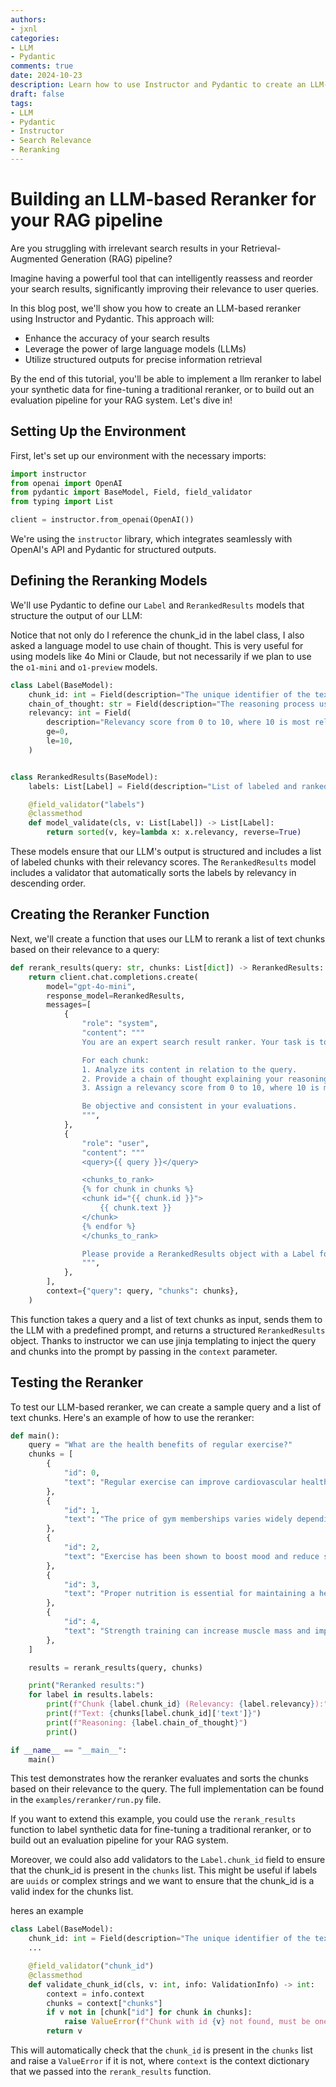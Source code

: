 ```yaml
---
authors:
- jxnl
categories:
- LLM
- Pydantic
comments: true
date: 2024-10-23
description: Learn how to use Instructor and Pydantic to create an LLM-based reranker for improving search results relevance.
draft: false
tags:
- LLM
- Pydantic
- Instructor
- Search Relevance
- Reranking
---
```


# Building an LLM-based Reranker for your RAG pipeline

Are you struggling with irrelevant search results in your Retrieval-Augmented Generation (RAG) pipeline?

Imagine having a powerful tool that can intelligently reassess and reorder your search results, significantly improving their relevance to user queries.

In this blog post, we'll show you how to create an LLM-based reranker using Instructor and Pydantic. This approach will:

- Enhance the accuracy of your search results
- Leverage the power of large language models (LLMs)
- Utilize structured outputs for precise information retrieval

By the end of this tutorial, you'll be able to implement a llm reranker to label your synthetic data for fine-tuning a traditional reranker, or to build out an evaluation pipeline for your RAG system. Let's dive in!

## Setting Up the Environment

First, let's set up our environment with the necessary imports:

```python
import instructor
from openai import OpenAI
from pydantic import BaseModel, Field, field_validator
from typing import List

client = instructor.from_openai(OpenAI())
```

We're using the `instructor` library, which integrates seamlessly with OpenAI's API and Pydantic for structured outputs.

## Defining the Reranking Models

We'll use Pydantic to define our `Label` and `RerankedResults` models that structure the output of our LLM:

Notice that not only do I reference the chunk_id in the label class, I also asked a language model to use chain of thought. This is very useful for using models like 4o Mini or Claude, but not necessarily if we plan to use the `o1-mini` and `o1-preview` models.

```python
class Label(BaseModel):
    chunk_id: int = Field(description="The unique identifier of the text chunk")
    chain_of_thought: str = Field(description="The reasoning process used to evaluate the relevance")
    relevancy: int = Field(
        description="Relevancy score from 0 to 10, where 10 is most relevant",
        ge=0,
        le=10,
    )


class RerankedResults(BaseModel):
    labels: List[Label] = Field(description="List of labeled and ranked chunks")

    @field_validator("labels")
    @classmethod
    def model_validate(cls, v: List[Label]) -> List[Label]:
        return sorted(v, key=lambda x: x.relevancy, reverse=True)
```

These models ensure that our LLM's output is structured and includes a list of labeled chunks with their relevancy scores. The `RerankedResults` model includes a validator that automatically sorts the labels by relevancy in descending order.

## Creating the Reranker Function

Next, we'll create a function that uses our LLM to rerank a list of text chunks based on their relevance to a query:

```python
def rerank_results(query: str, chunks: List[dict]) -> RerankedResults:
    return client.chat.completions.create(
        model="gpt-4o-mini",
        response_model=RerankedResults,
        messages=[
            {
                "role": "system",
                "content": """
                You are an expert search result ranker. Your task is to evaluate the relevance of each text chunk to the given query and assign a relevancy score.

                For each chunk:
                1. Analyze its content in relation to the query.
                2. Provide a chain of thought explaining your reasoning.
                3. Assign a relevancy score from 0 to 10, where 10 is most relevant.

                Be objective and consistent in your evaluations.
                """,
            },
            {
                "role": "user",
                "content": """
                <query>{{ query }}</query>

                <chunks_to_rank>
                {% for chunk in chunks %}
                <chunk id="{{ chunk.id }}">
                    {{ chunk.text }}
                </chunk>
                {% endfor %}
                </chunks_to_rank>

                Please provide a RerankedResults object with a Label for each chunk.
                """,
            },
        ],
        context={"query": query, "chunks": chunks},
    )
```

This function takes a query and a list of text chunks as input, sends them to the LLM with a predefined prompt, and returns a structured `RerankedResults` object. Thanks to instructor we can use jinja templating to inject the query and chunks into the prompt by passing in the `context` parameter.

## Testing the Reranker

To test our LLM-based reranker, we can create a sample query and a list of text chunks. Here's an example of how to use the reranker:

```python
def main():
    query = "What are the health benefits of regular exercise?"
    chunks = [
        {
            "id": 0,
            "text": "Regular exercise can improve cardiovascular health and reduce the risk of heart disease.",
        },
        {
            "id": 1,
            "text": "The price of gym memberships varies widely depending on location and facilities.",
        },
        {
            "id": 2,
            "text": "Exercise has been shown to boost mood and reduce symptoms of depression and anxiety.",
        },
        {
            "id": 3,
            "text": "Proper nutrition is essential for maintaining a healthy lifestyle.",
        },
        {
            "id": 4,
            "text": "Strength training can increase muscle mass and improve bone density, especially important as we age.",
        },
    ]

    results = rerank_results(query, chunks)

    print("Reranked results:")
    for label in results.labels:
        print(f"Chunk {label.chunk_id} (Relevancy: {label.relevancy}):")
        print(f"Text: {chunks[label.chunk_id]['text']}")
        print(f"Reasoning: {label.chain_of_thought}")
        print()

if __name__ == "__main__":
    main()
```

This test demonstrates how the reranker evaluates and sorts the chunks based on their relevance to the query. The full implementation can be found in the `examples/reranker/run.py` file.

If you want to extend this example, you could use the `rerank_results` function to label synthetic data for fine-tuning a traditional reranker, or to build out an evaluation pipeline for your RAG system.

Moreover, we could also add validators to the `Label.chunk_id` field to ensure that the chunk_id is present in the `chunks` list. This might be useful if labels are `uuids` or complex strings and we want to ensure that the chunk_id is a valid index for the chunks list.

heres an example 

```python
class Label(BaseModel):
    chunk_id: int = Field(description="The unique identifier of the text chunk")
    ...

    @field_validator("chunk_id")
    @classmethod
    def validate_chunk_id(cls, v: int, info: ValidationInfo) -> int:
        context = info.context
        chunks = context["chunks"]
        if v not in [chunk["id"] for chunk in chunks]:
            raise ValueError(f"Chunk with id {v} not found, must be one of {[chunk['id'] for chunk in chunks]}")
        return v
```

This will automatically check that the `chunk_id` is present in the `chunks` list and raise a `ValueError` if it is not, where `context` is the context dictionary that we passed into the `rerank_results` function.